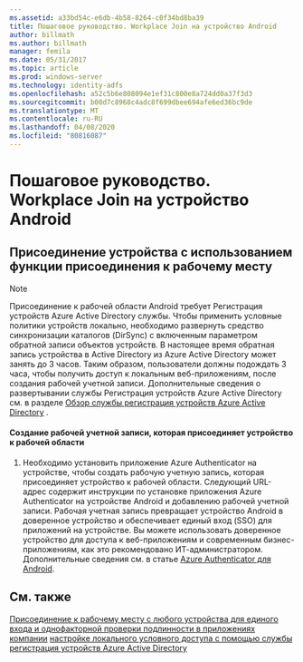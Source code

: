 ```yaml
---
ms.assetid: a33bd54c-e6db-4b58-8264-c0f34bd8ba39
title: Пошаговое руководство. Workplace Join на устройство Android
author: billmath
ms.author: billmath
manager: femila
ms.date: 05/31/2017
ms.topic: article
ms.prod: windows-server
ms.technology: identity-adfs
ms.openlocfilehash: a52c5b6e808094e1ef31c800e8a724dd0a37f3d3
ms.sourcegitcommit: b00d7c8968c4adc8f699dbee694afe6ed36bc9de
ms.translationtype: MT
ms.contentlocale: ru-RU
ms.lasthandoff: 04/08/2020
ms.locfileid: "80816087"
---
```

# <a name="walkthrough-workplace-join-to-an-android-device"></a>Пошаговое руководство. Workplace Join на устройство Android



## <a name="join-your-device-with-workplace-join"></a>Присоединение устройства с использованием функции присоединения к рабочему месту

> [!NOTE]
> Присоединение к рабочей области Android требует Регистрация устройств Azure Active Directory службы. Чтобы применить условные политики устройств локально, необходимо развернуть средство синхронизации каталогов (DirSync) с включенным параметром обратной записи объектов устройств. В настоящее время обратная запись устройства в Active Directory из Azure Active Directory может занять до 3 часов. Таким образом, пользователи должны подождать 3 часа, чтобы получить доступ к локальным веб-приложениям, после создания рабочей учетной записи. Дополнительные сведения о развертывании службы Регистрация устройств Azure Active Directory см. в разделе [Обзор службы регистрация устройств Azure Active Directory](https://msdn.microsoft.com/library/azure/dn788908.aspx) .

#### <a name="create-a-work-account-that-joins-your-device-with-workplace-join"></a>Создание рабочей учетной записи, которая присоединяет устройство к рабочей области

1.  Необходимо установить приложение Azure Authenticator на устройстве, чтобы создать рабочую учетную запись, которая присоединяет устройство к рабочей области. Следующий URL-адрес содержит инструкции по установке приложения Azure Authenticator на устройстве Android и добавлению рабочей учетной записи. Рабочая учетная запись превращает устройство Android в доверенное устройство и обеспечивает единый вход (SSO) для приложений на устройстве. Вы можете использовать доверенное устройство для доступа к веб-приложениям и современным бизнес-приложениям, как это рекомендовано ИТ-администратором. Дополнительные сведения см. в статье [Azure Authenticator для Android](https://docs.microsoft.com/azure/multi-factor-authentication/end-user/microsoft-authenticator-app-how-to).

## <a name="see-also"></a>См. также
[Присоединение к рабочему месту с любого устройства для единого входа и однофакторной проверки подлинности в приложениях компании](Join-to-Workplace-from-Any-Device-for-SSO-and-Seamless-Second-Factor-Authentication-Across-Company-Applications.md)
[настройке локального условного доступа с помощью службы регистрация устройств Azure Active Directory](https://docs.microsoft.com/azure/active-directory/active-directory-device-registration-on-premises-setup)



